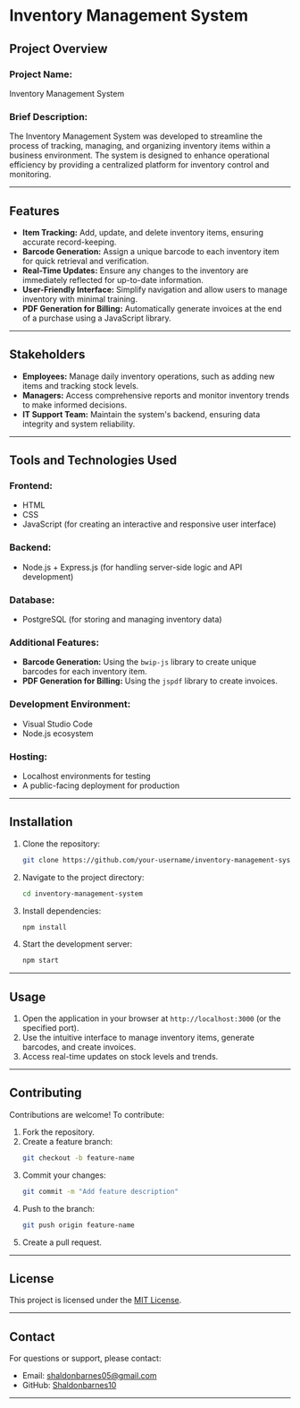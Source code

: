 # Inventory Management System

## Project Overview
### Project Name:
Inventory Management System

### Brief Description:
The Inventory Management System was developed to streamline the process of tracking, managing, and organizing inventory items within a business environment. The system is designed to enhance operational efficiency by providing a centralized platform for inventory control and monitoring.

---

## Features
- **Item Tracking:** Add, update, and delete inventory items, ensuring accurate record-keeping.
- **Barcode Generation:** Assign a unique barcode to each inventory item for quick retrieval and verification.
- **Real-Time Updates:** Ensure any changes to the inventory are immediately reflected for up-to-date information.
- **User-Friendly Interface:** Simplify navigation and allow users to manage inventory with minimal training.
- **PDF Generation for Billing:** Automatically generate invoices at the end of a purchase using a JavaScript library.

---

## Stakeholders
- **Employees:** Manage daily inventory operations, such as adding new items and tracking stock levels.
- **Managers:** Access comprehensive reports and monitor inventory trends to make informed decisions.
- **IT Support Team:** Maintain the system's backend, ensuring data integrity and system reliability.

---

## Tools and Technologies Used
### Frontend:
- HTML
- CSS
- JavaScript (for creating an interactive and responsive user interface)

### Backend:
- Node.js + Express.js (for handling server-side logic and API development)

### Database:
- PostgreSQL (for storing and managing inventory data)

### Additional Features:
- **Barcode Generation:** Using the `bwip-js` library to create unique barcodes for each inventory item.
- **PDF Generation for Billing:** Using the `jspdf` library to create invoices.

### Development Environment:
- Visual Studio Code
- Node.js ecosystem

### Hosting:
- Localhost environments for testing
- A public-facing deployment for production

---

## Installation
1. Clone the repository:
   ```bash
   git clone https://github.com/your-username/inventory-management-system.git
   ```
2. Navigate to the project directory:
   ```bash
   cd inventory-management-system
   ```
3. Install dependencies:
   ```bash
   npm install
   ```
4. Start the development server:
   ```bash
   npm start
   ```

---

## Usage
1. Open the application in your browser at `http://localhost:3000` (or the specified port).
2. Use the intuitive interface to manage inventory items, generate barcodes, and create invoices.
3. Access real-time updates on stock levels and trends.

---

## Contributing
Contributions are welcome! To contribute:
1. Fork the repository.
2. Create a feature branch:
   ```bash
   git checkout -b feature-name
   ```
3. Commit your changes:
   ```bash
   git commit -m "Add feature description"
   ```
4. Push to the branch:
   ```bash
   git push origin feature-name
   ```
5. Create a pull request.

---

## License
This project is licensed under the [MIT License](LICENSE).

---

## Contact
For questions or support, please contact:
- Email: shaldonbarnes05@gmail.com
- GitHub: [Shaldonbarnes10](https://github.com/Shaldonbarnes10)

---



